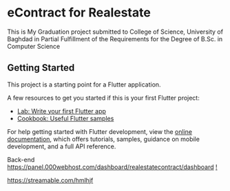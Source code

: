 # eContract for Realestate
This is My Graduation project submitted to College of Science, University of Baghdad in Partial Fulfillment of the Requirements for the Degree of B.Sc. in Computer Science

## Getting Started

This project is a starting point for a Flutter application.

A few resources to get you started if this is your first Flutter project:

- [Lab: Write your first Flutter app](https://docs.flutter.dev/get-started/codelab)
- [Cookbook: Useful Flutter samples](https://docs.flutter.dev/cookbook)

For help getting started with Flutter development, view the
[online documentation](https://docs.flutter.dev/), which offers tutorials,
samples, guidance on mobile development, and a full API reference.

Back-end
https://panel.000webhost.com/dashboard/realestatecontract/dashboard
[!](https://streamable.com/hmlhjf?v=YOUTUBE_VIDEO_ID_HERE)

https://streamable.com/hmlhjf
